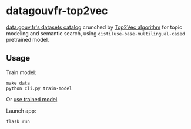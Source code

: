 # datagouvfr-top2vec

[data.gouv.fr's datasets catalog](https://www.data.gouv.fr/fr/datasets/catalogue-des-donnees-de-data-gouv-fr/) crunched by [Top2Vec algorithm](https://github.com/ddangelov/Top2Vec) for topic modeling and
semantic search, using `distiluse-base-multilingual-cased` pretrained model.

## Usage

Train model:

```
make data
python cli.py train-model
```

Or [use trained model](https://huggingface.co/abulte/top2vec-datagouvfr/blob/main/top2vec_distiluse-base-multilingual-cased.bin).

Launch app:

```
flask run
```

